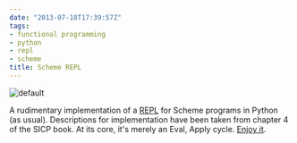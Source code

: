 ```yaml
---
date: "2013-07-18T17:39:57Z"
tags:
- functional programming
- python
- repl
- scheme
title: Scheme REPL
---
```


![default](/wp-content/uploads/2013/07/default.jpeg)

A rudimentary implementation of a [REPL](http://en.wikipedia.org/wiki/Read–eval–print_loop) for Scheme programs in Python (as usual). Descriptions for implementation have been taken from chapter 4 of the SICP book. At its core, it's merely an Eval, Apply cycle. [Enjoy it](http://ge.tt/6UdsX7m/v/0).